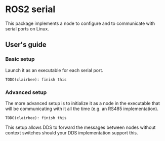 # ROS2 serial

This package implements a node to configure and to communicate with serial ports on Linux.

## User's guide

### Basic setup

Launch it as an executable for each serial port.

```
TODO(clairbee): finish this
```


### Advanced setup

The more advanced setup is to initialize it as a node in the executable that will be communicating with it all the time (e.g. an RS485 implementation).

```
TODO(clairbee): finish this
```

This setup allows DDS to forward the messages between nodes without context switches should your DDS implementation support this.

